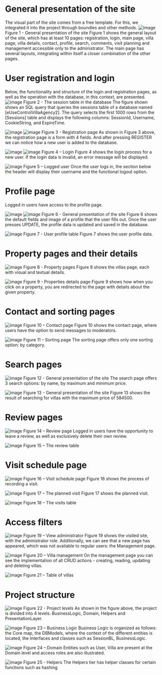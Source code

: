 # General presentation of the site

  The visual part of the site comes from a free template. For this, we integrated it into the project through boundles and other methods.
![image](https://github.com/mihaela-chiaburu/VillaAgency/assets/143406895/7050b1f7-9b31-4e97-9702-4e2f8560a300)
      Figure 1 - General presentation of the site
  Figure 1 shows the general layout of the site, which has at least 10 pages: registration, login, main page, villa page, villa details, contact, profile, search, comments, visit planning and management accessible only to the administrator. The main page has several layouts, integrating within itself a closer combination of the other pages.

# User registration and login

  Below, the functionality and structure of the login and registration pages, as well as the operation with the database, in this context, are presented.
![image](https://github.com/mihaela-chiaburu/VillaAgency/assets/143406895/358d82de-4c91-4e37-bb08-6b8d9837419d)
      Figure 2 - The session table in the database
  The figure shown shows an SQL query that queries the sessions table of a database named [eUseControlVillaAgency2]. The query selects the first 1000 rows from the [Sessions] table and displays the following columns: SessionId, Username, CookieString, and ExpireTime.
  
![image](https://github.com/mihaela-chiaburu/VillaAgency/assets/143406895/92ff6fc5-4f37-4e06-bfc1-3066c24949c8)
![image](https://github.com/mihaela-chiaburu/VillaAgency/assets/143406895/fc7afdeb-593d-43c5-b816-d7d4a43c4abd)
      Figure 3 - Registration page
  As shown in Figure 3 above, the registration page is a form with 4 fields. And after pressing REGISTER we can notice how a new user is added to the database.

![image](https://github.com/mihaela-chiaburu/VillaAgency/assets/143406895/6cb3819d-26ef-4b63-a470-b8a7283005d8) ![image](https://github.com/mihaela-chiaburu/VillaAgency/assets/143406895/e89764ad-edcc-4538-a21c-5eb9417c8e84)
      Figure 4 – Login
  Figure 4 shows the login process for a new user. If the login data is invalid, an error message will be displayed.

![image](https://github.com/mihaela-chiaburu/VillaAgency/assets/143406895/c8db68fc-4fdd-452a-af20-88a62b7ab80c)
      Figure 5 – Logged user
  Once the user logs in, the section below the header will display their username and the functional logout option.

# Profile page
  Logged in users have access to the profile page.
  
![image](https://github.com/mihaela-chiaburu/VillaAgency/assets/143406895/493a9fda-9595-44d4-b17e-817556d7f32d) ![image](https://github.com/mihaela-chiaburu/VillaAgency/assets/143406895/2f39cb57-1c63-498d-b5a6-42cc6856a03d)
      Figure 6 - General presentation of the site
  Figure 6 shows the default fields and image of a profile that the user fills out. Once the user presses UPDATE, the profile data is updated and saved in the database.

![image](https://github.com/mihaela-chiaburu/VillaAgency/assets/143406895/29c85653-8116-48a8-b996-8377d36f40a1)
      Figure 7 - User profile table
  Figure 7 shows the user profile data.

# Property pages and their details

![image](https://github.com/mihaela-chiaburu/VillaAgency/assets/143406895/e2f7021c-75b3-4e83-9bab-d1536ee6f37a)
      Figure 8 - Property pages
  Figure 8 shows the villas page, each with visual and textual details.

![image](https://github.com/mihaela-chiaburu/VillaAgency/assets/143406895/c520b5ce-8062-4904-b1ff-b8b47de1b3f1)
      Figure 9 - Properties details page
  Figure 9 shows how when you click on a property, you are redirected to the page with details about the given property.

# Contact and sorting pages

![image](https://github.com/mihaela-chiaburu/VillaAgency/assets/143406895/ec9c28f8-37d7-4ff5-919b-f306fe6ee551)
      Figure 10 – Contact page
Figure 10 shows the contact page, where users have the option to send messages to moderators.

![image](https://github.com/mihaela-chiaburu/VillaAgency/assets/143406895/8e5f7f4e-037b-4079-8b5a-30886f24aa40)
      Figure 11 – Sorting page
  The sorting page offers only one sorting option: by category.

# Search pages

![image](https://github.com/mihaela-chiaburu/VillaAgency/assets/143406895/b5bb6af6-edf3-4c65-aad3-a8f5dc566c5a)
      Figure 12 - General presentation of the site
  The search page offers 3 search options: by name, by maximum and minimum price.

![image](https://github.com/mihaela-chiaburu/VillaAgency/assets/143406895/c361b1c4-70fb-4966-b3f6-313ebae91187)
      Figure 13 - General presentation of the site
  Figure 13 shows the result of searching for villas with the maximum price of 584500.

# Review pages

![image](https://github.com/mihaela-chiaburu/VillaAgency/assets/143406895/9f30ee2f-eb97-4a64-b775-7553d8e7c11a)
      Figure 14 – Review page
  Logged in users have the opportunity to leave a review, as well as exclusively delete their own review.

![image](https://github.com/mihaela-chiaburu/VillaAgency/assets/143406895/7e5c9125-8cda-410e-87ac-a4a3390b44e4)
      Figure 15 – The review table

# Visit schedule page

![image](https://github.com/mihaela-chiaburu/VillaAgency/assets/143406895/a46d419a-5c09-484a-aba6-9e9dd7f2effc)
      Figure 16 – Visit schedule page
  Figure 16 shows the process of recording a visit.

![image](https://github.com/mihaela-chiaburu/VillaAgency/assets/143406895/52781628-6c84-4ef0-96fa-51cce105bfda)
      Figure 17 – The planned visit
  Figure 17 shows the planned visit.

![image](https://github.com/mihaela-chiaburu/VillaAgency/assets/143406895/428e6f0b-7909-4a0c-9cf1-1ed0856c4dbb)
      Figure 18 – The visits table

# Access filters

![image](https://github.com/mihaela-chiaburu/VillaAgency/assets/143406895/72244531-5e8e-486f-997b-123e4c4a5db3)
      Figure 19 – View administrator
  Figure 19 shows the visited site, with the administrator role. Additionally, we can see that a new page has appeared, which was not available to regular users: the Management page.

![image](https://github.com/mihaela-chiaburu/VillaAgency/assets/143406895/e6132e7f-ac82-4797-a022-721af58e8f42)
      Figure 20 – Villa management
  On the management page you can see the implementation of all CRUD actions - creating, reading, updating and deleting villas.

![image](https://github.com/mihaela-chiaburu/VillaAgency/assets/143406895/2cf557cd-4850-4f4b-be73-6ad156866988)
      Figure 21 – Table of villas

# Project structure

![image](https://github.com/mihaela-chiaburu/VillaAgency/assets/143406895/efcc948d-3205-4b24-b076-55d564f015f9)
      Figure 22 - Project levels
  As shown in the figure above, the project is divided into 4 levels: BusinessLogic, Domain, Helpers and PresentationLayer.

![image](https://github.com/mihaela-chiaburu/VillaAgency/assets/143406895/3260ded3-5cb4-44a6-8c8a-c79be981b107)
      Figure 23 – Business Logic
  Business Logic is organized as follows: the Core map, the DBModels, where the context of the different entities is located, the Interfaces and classes such as SessionBL, BusinessLogic.

![image](https://github.com/mihaela-chiaburu/VillaAgency/assets/143406895/ca6aff54-f669-4320-b67b-9e7786c72f82)
      Figure 24 – Domain
  Entities such as User, Villa are present at the Domain level and access roles are also illustrated.

![image](https://github.com/mihaela-chiaburu/VillaAgency/assets/143406895/b77ed17d-af71-4b2b-96d6-7ebf768f8548)
      Figure 25 - Helpers
  The Helpers tier has helper classes for certain functions such as hashing
